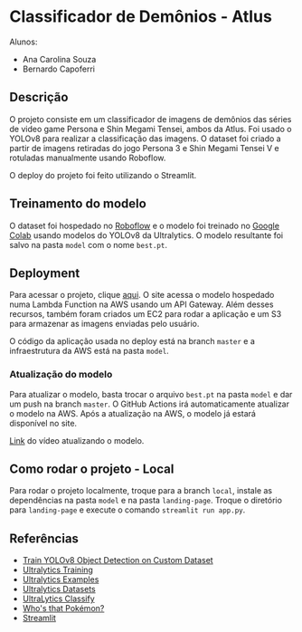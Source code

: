 # Classificador de Demônios - Atlus

Alunos:

- Ana Carolina Souza
- Bernardo Capoferri

## Descrição

O projeto consiste em um classificador de imagens de demônios das séries de video game Persona e Shin Megami Tensei, ambos da Atlus. Foi usado o YOLOv8 para realizar a classificação das imagens. O dataset foi criado a partir de imagens retiradas do jogo Persona 3 e Shin Megami Tensei V e rotuladas manualmente usando Roboflow.

O deploy do projeto foi feito utilizando o Streamlit.

## Treinamento do modelo

O dataset foi hospedado no [Roboflow](https://universe.roboflow.com/smtdemondetector/demon_detector) e o modelo foi treinado no [Google Colab](https://colab.research.google.com/drive/1FWDfEBsI7dR26mJxGjhKuGngC_9dqxii?usp=sharing) usando modelos do YOLOv8 da Ultralytics. O modelo resultante foi salvo na pasta `model` com o nome `best.pt`.

## Deployment

Para acessar o projeto, clique [aqui](https://demon-classifier-cv.streamlit.app/). O site acessa o modelo hospedado numa Lambda Function na AWS usando um API Gateway. Além desses recursos, também foram criados um EC2 para rodar a aplicação e um S3 para armazenar as imagens enviadas pelo usuário.

O código da aplicação usada no deploy está na branch `master` e a infraestrutura da AWS está na pasta `model`.

### Atualização do modelo

Para atualizar o modelo, basta trocar o arquivo `best.pt` na pasta `model` e dar um push na branch `master`. O GitHub Actions irá automaticamente atualizar o modelo na AWS. Após a atualização na AWS, o modelo já estará disponível no site.

[Link](https://youtu.be/9MYzRO-Yf0s) do vídeo atualizando o modelo.

## Como rodar o projeto - Local

Para rodar o projeto localmente, troque para a branch `local`, instale as dependências na pasta `model` e na pasta `landing-page`. Troque o diretório para `landing-page` e execute o comando `streamlit run app.py`.

## Referências

- [Train YOLOv8 Object Detection on Custom Dataset](https://colab.research.google.com/github/roboflow-ai/notebooks/blob/main/notebooks/train-yolov8-object-detection-on-custom-dataset.ipynb#scrollTo=YpyuwrNlXc1P)
- [Ultralytics Training](https://docs.ultralytics.com/tasks/detect/#train)
- [Ultralytics Examples](https://colab.research.google.com/github/ultralytics/ultralytics/blob/main/examples/tutorial.ipynb#scrollTo=8Go5qqS9LbC5)
- [Ultralytics Datasets](https://docs.ultralytics.com/datasets/classify/#dataset-structure-for-yolo-classification-tasks)
- [UltraLytics Classify](https://docs.ultralytics.com/tasks/classify/)
- [Who's that Pokémon?](https://medium.com/@gabrielpierobon/whos-that-pok%C3%A9mon-cd02090ab81c)
- [Streamlit](https://docs.streamlit.io/en/stable/)
